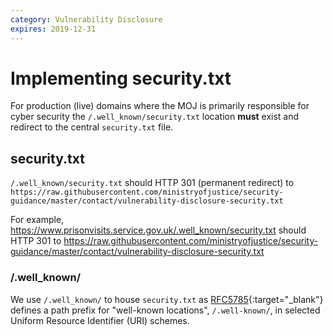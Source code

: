 ```yaml
---
category: Vulnerability Disclosure
expires: 2019-12-31
---
```

# Implementing security.txt

For production (live) domains where the MOJ is primarily responsible for cyber security the `/.well_known/security.txt` location **must** exist and redirect to the central `security.txt` file.

## security.txt

`/.well_known/security.txt` should HTTP 301 (permanent redirect) to `https://raw.githubusercontent.com/ministryofjustice/security-guidance/master/contact/vulnerability-disclosure-security.txt`

For example,
https://www.prisonvisits.service.gov.uk/.well_known/security.txt
should HTTP 301 to
https://raw.githubusercontent.com/ministryofjustice/security-guidance/master/contact/vulnerability-disclosure-security.txt

### /.well_known/

We use `/.well_known/` to house `security.txt` as [RFC5785](https://tools.ietf.org/html/rfc5785){:target="_blank"} defines a path prefix for "well-known locations", `/.well-known/`, in selected Uniform Resource Identifier (URI) schemes.